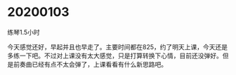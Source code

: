 # 20200103

练琴1.5小时

今天感觉还好，早起并且也早走了。主要时间都在825，约了明天上课，今天还是多练一下吧。不过对上课没有太大感觉，只是打算转换下心情，目前还没弹好。但是前奏曲已经有点不太会弹了，上课看看有什么新思路吧。
